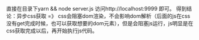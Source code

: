 直接在目录下yarn && node server.js 访问http://localhost:9999 即可。
得到结论：异步css获取 =》 css会阻塞dom渲染，不会影响dom解析（后面的js在css没有get完成时候，也可以获取想要的dom元素），但是会阻塞js运行，js明显是在css获取完成以后，再开始执行js代码。

